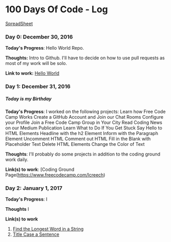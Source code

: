 # 100 Days Of Code - Log
[SpreadSheet ](https://docs.google.com/spreadsheets/d/1c5KN87svBuQN-LKivDYKhpxkaJQgio8sttpmCiHstm8/edit#gid=0)

### Day 0: December 30, 2016 

**Today's Progress**: Hello World Repo.

**Thoughts:** Intro to Github. I'll have to decide on how to use pull requests as most of my work will be solo. 

**Link to work:** [Hello World ](https://github.com/lcreech/hello-world)

### Day 1: December 31, 2016 
##### Today is my Birthday

**Today's Progress**: I worked on the following projects: 
Learn how Free Code Camp Works
Create a GitHub Account and Join our Chat Rooms
Configure your Profile
Join a Free Code Camp Group in Your City
Read Coding News on our Medium Publication
Learn What to Do If You Get Stuck
Say Hello to HTML Elements
Headline with the h2 Element
Inform with the Paragraph Element
Uncomment HTML
Comment out HTML
Fill in the Blank with Placeholder Text
Delete HTML Elements
Change the Color of Text

**Thoughts**: I'll probably do some projects in addition to the coding ground work daily. 

**Link(s) to work**: [Coding Ground Page(https://www.freecodecamp.com/lcreech)


### Day 2: January 1, 2017

**Today's Progress**: I

**Thoughts** I

**Link(s) to work**
1. [Find the Longest Word in a String](https://www.freecodecamp.com/challenges/find-the-longest-word-in-a-string)
2. [Title Case a Sentence](https://www.freecodecamp.com/challenges/title-case-a-sentence)

